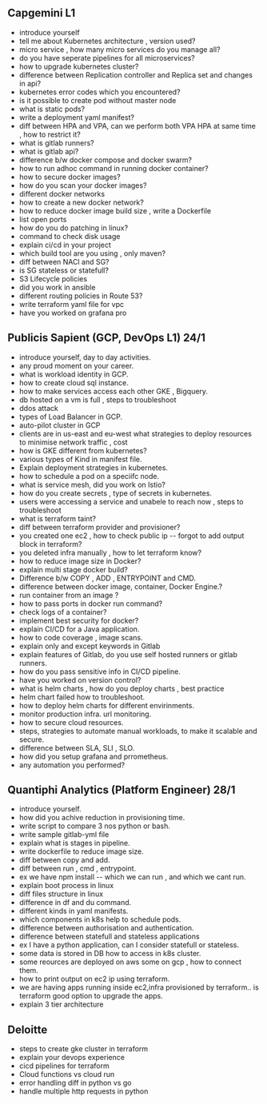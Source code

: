 ## Capgemini L1
- introduce yourself
- tell me about Kubernetes architecture , version used?
- micro service , how many micro services do you manage all?
- do you have seperate pipelines for all microservices?
- how to upgrade kubernetes cluster?
- difference between Replication controller  and Replica set and changes in api?
- kubernetes error codes which you encountered?
- is it possible to create pod without master node
- what is static pods?
- write a deployment yaml manifest?
- diff between HPA and VPA, can we perform both VPA HPA at same time , how to restrict it?
- what is gitlab runners?
- what is gitlab api?
- difference b/w docker compose and docker swarm?
- how to run adhoc command in running docker container?
- how to secure docker images?
- how do you scan your docker images?
- different docker networks
- how to create a new docker network?
- how to reduce docker image build size , write a Dockerfile
- list open ports
- how do you do patching in linux?
- command to check disk usage
- explain ci/cd in your project
- which build tool are you using , only maven?
- diff between NACl and SG?
- is SG stateless or statefull?
- S3 Lifecycle policies
- did you work in ansible
- different routing policies in Route 53?
- write terraform yaml file for vpc
- have you worked on grafana pro

## Publicis Sapient (GCP, DevOps L1) 24/1
- introduce yourself, day to day activities.
- any proud moment on your career.
- what is workload identity in GCP.
- how to create cloud sql instance.
- how to make services access each other GKE , Bigquery.
- db hosted on a vm is full , steps to troubleshoot
- ddos attack 
- types of Load Balancer in GCP.
- auto-pilot cluster in GCP
- clients are in us-east and eu-west what strategies to deploy resources to minimise network traffic , cost
- how is GKE different from kubernetes?
- various types of Kind in manifest file.
- Explain deployment strategies in kubernetes.
- how to schedule a pod on a speciifc node.
- what is service mesh, did you work on Istio?
- how do you create secrets , type of secrets in kubernetes.
- users were accessing a service and unabele to reach now , steps to troubleshoot
- what is terraform taint?
- diff between terraform provider and provisioner?
- you created one ec2 , how to check public ip -- forgot to add output block in terraform?
- you deleted infra manually , how to let terraform know?
- how to reduce image size in Docker?
- explain multi stage docker build?
- Difference b/w COPY , ADD , ENTRYPOINT and CMD.
- difference between docker image, container, Docker Engine.?
- run container from an image ?
- how to pass ports in docker run command?
- check logs of a container?
- implement best security for docker?
- explain CI/CD for a Java application.
- how to code coverage , image scans.
- explain only and except keywords in Gitlab
- explain features of Gitlab, do you use self hosted runners or gitlab runners.
- how do you pass sensitive info in CI/CD pipeline.
- have you worked on version control?
- what is helm charts , how do you deploy charts , best practice
- helm chart failed how to troubleshoot.
- how to deploy helm charts for different envirinments.
- monitor production infra. url monitoring.
- how to secure cloud resources.
- steps, strategies to automate manual workloads, to make it scalable and secure.
- difference between SLA, SLI , SLO.
- how did you setup grafana and prrometheus.
- any automation you performed?

## Quantiphi Analytics (Platform Engineer) 28/1
- introduce yourself.
- how did you achive reduction in provisioning time.
- write script to compare 3 nos python or bash.
- write sample gitlab-yml file
- explain what is stages in pipeline.
- write dockerfile to reduce image size.
- diff between copy and add.
- diff between run , cmd , entrypoint.
- ex we have npm install -- which we can run , and which we cant run.
- explain boot process in linux
- diff files structure in linux
- difference in df and du command.
- different kinds in yaml manifests.
- which components in k8s help to schedule pods.
- difference between authorisation and authentication.
- difference between statefull and stateless applications
- ex I have a python application, can I consider statefull or stateless.
- some data is stored in DB how to access in k8s cluster.
- some reources are deployed on aws some on gcp , how to connect them.
- how to print output on ec2 ip using terraform.
- we are having apps running inside ec2,infra provisioned by terraform.. is terraform good option to upgrade the apps.
- explain 3 tier architecture
  
## Deloitte
- steps to create gke cluster in terraform
- explain your devops experience
- cicd pipelines for terraform
- Cloud functions vs cloud run
- error handling diff in python vs go
- handle multiple http requests in python

